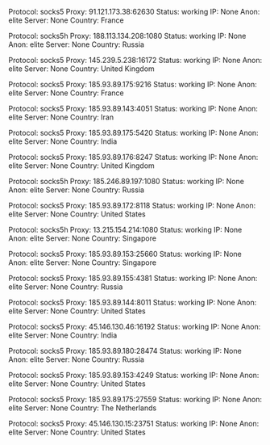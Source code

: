 Protocol: socks5
Proxy: 91.121.173.38:62630
Status: working
IP: None
Anon: elite
Server: None
Country: France

Protocol: socks5h
Proxy: 188.113.134.208:1080
Status: working
IP: None
Anon: elite
Server: None
Country: Russia

Protocol: socks5
Proxy: 145.239.5.238:16172
Status: working
IP: None
Anon: elite
Server: None
Country: United Kingdom

Protocol: socks5
Proxy: 185.93.89.175:9216
Status: working
IP: None
Anon: elite
Server: None
Country: France

Protocol: socks5
Proxy: 185.93.89.143:4051
Status: working
IP: None
Anon: elite
Server: None
Country: Iran

Protocol: socks5
Proxy: 185.93.89.175:5420
Status: working
IP: None
Anon: elite
Server: None
Country: India

Protocol: socks5
Proxy: 185.93.89.176:8247
Status: working
IP: None
Anon: elite
Server: None
Country: United Kingdom

Protocol: socks5h
Proxy: 185.246.89.197:1080
Status: working
IP: None
Anon: elite
Server: None
Country: Russia

Protocol: socks5
Proxy: 185.93.89.172:8118
Status: working
IP: None
Anon: elite
Server: None
Country: United States

Protocol: socks5h
Proxy: 13.215.154.214:1080
Status: working
IP: None
Anon: elite
Server: None
Country: Singapore

Protocol: socks5
Proxy: 185.93.89.153:25660
Status: working
IP: None
Anon: elite
Server: None
Country: Singapore

Protocol: socks5
Proxy: 185.93.89.155:4381
Status: working
IP: None
Anon: elite
Server: None
Country: Russia

Protocol: socks5
Proxy: 185.93.89.144:8011
Status: working
IP: None
Anon: elite
Server: None
Country: United States

Protocol: socks5
Proxy: 45.146.130.46:16192
Status: working
IP: None
Anon: elite
Server: None
Country: India

Protocol: socks5
Proxy: 185.93.89.180:28474
Status: working
IP: None
Anon: elite
Server: None
Country: Russia

Protocol: socks5
Proxy: 185.93.89.153:4249
Status: working
IP: None
Anon: elite
Server: None
Country: United States

Protocol: socks5
Proxy: 185.93.89.175:27559
Status: working
IP: None
Anon: elite
Server: None
Country: The Netherlands

Protocol: socks5
Proxy: 45.146.130.15:23751
Status: working
IP: None
Anon: elite
Server: None
Country: United States

